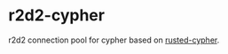 # r2d2-cypher

r2d2 connection pool for cypher based on
[rusted-cypher](https://github.com/livioribeiro/rusted-cypher).
